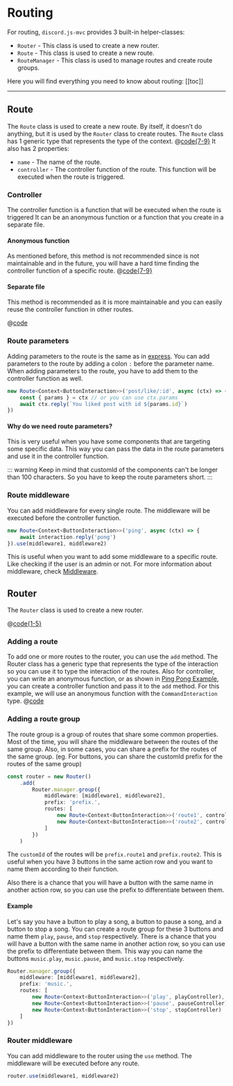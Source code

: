 # Routing
For routing, `discord.js-mvc` provides 3 built-in helper-classes:
- `Router` - This class is used to create a new router.
- `Route` - This class is used to create a new route.
- `RouteManager` - This class is used to manage routes and create route groups.

Here you will find everything you need to know about routing:
[[toc]]
___
## Route
The `Route` class is used to create a new route.
By itself, it doesn't do anything, but it is used by the `Router` class to create routes.
The `Route` class has 1 generic type that represents the type of the context.
@[code{7-9}](../../../codeblocks/routing/router.ts)
It also has 2 properties:
- `name` - The name of the route.
- `controller` - The controller function of the route. This function will be executed when the route is triggered.

### Controller
The controller function is a function that will be executed when the route is triggered 
It can be an anonymous function or a function that you create in a separate file.

#### Anonymous function
As mentioned before, this method is not recommended since is not maintainable
and in the future, you will have a hard time finding the controller function of a specific route.
@[code{7-9}](../../../codeblocks/routing/router.ts)

#### Separate file
This method is recommended as it is more maintainable and you can easily 
reuse the controller function in other routes.

@[code](../../../codeblocks/getting-started/controllers/ping.controller.ts)

### Route parameters
Adding parameters to the route is the same as in [express](https://expressjs.com/en/guide/routing.html).
You can add parameters to the route by adding a colon `:` before the parameter name.
When adding parameters to the route, you have to add them to the controller function as well.
```ts
new Route<Context<ButtonInteraction>>('post/like/:id', async (ctx) => {
    const { params } = ctx // or you can use ctx.params
    await ctx.reply(`You liked post with id ${params.id}`)
})
```
#### Why do we need route parameters?
This is very useful when you have some components that are targeting some specific data.
This way you can pass the data in the route parameters and use it in the controller function.

::: warning
Keep in mind that customId of the components can't be longer than 100 characters. So you have to keep the route parameters short.
:::

### Route middleware
You can add middleware for every single route.
The middleware will be executed before the controller function.
```ts
new Route<Context<ButtonInteraction>>('ping', async (ctx) => {
    await interaction.reply('pong')
}).use(middleware1, middleware2)
```
This is useful when you want to add some middleware to a specific route. Like checking if the user is an admin or not.
For more information about middleware, check [Middleware](../getting-started/middleware.md).


## Router
The `Router` class is used to create a new router.

@[code{1-5}](../../../codeblocks/routing/router.ts)
### Adding a route
To add one or more routes to the router, you can use the `add` method.
The Router class has a generic type that represents the type of the interaction so you can use it to type the interaction of the routes.
Also for controller, you can write an anonymous function, or as shown in [Ping Pong Example](../getting-started/index.md), you can create a controller function and pass it to the `add` method.
For this example, we will use an anonymous function with the `CommandInteraction` type.
@[code](../../../codeblocks/routing/router.ts)
### Adding a route group
The route group is a group of routes that share some common properties.
Most of the time, you will share the middleware between the routes of the same group.
Also, in some cases, you can share a prefix for the routes of the same group.
(eg. For buttons, you can share the customId prefix for the routes of the same group)

```ts
const router = new Router()
    .add(
        Router.manager.group({
            middleware: [middleware1, middleware2],
            prefix: 'prefix.',
            routes: [
                new Route<Context<ButtonInteraction>>('route1', controller1),
                new Route<Context<ButtonInteraction>>('route2', controller2)
            ]
        })
    )
```
The `customId` of the routes will be `prefix.route1` and `prefix.route2`. 
This is useful when you have 3 buttons in the same action row and you want to
name them according to their function.

Also there is a chance that you will have a button with the same name in another action row, so you can use the prefix to differentiate between them.
#### Example
Let's say you have a button to play a song, a button to pause a song, and a button to stop a song.
You can create a route group for these 3 buttons and name them `play`, `pause`, and `stop` respectively.
There is a chance that you will have a button with the same name in another action row, so you can use the prefix to differentiate between them.
This way you can name the buttons `music.play`, `music.pause`, and `music.stop` respectively.

```ts
Router.manager.group({
    middleware: [middleware1, middleware2],
    prefix: 'music.',
    routes: [
        new Route<Context<ButtonInteraction>>('play', playController),
        new Route<Context<ButtonInteraction>>('pause', pauseController),
        new Route<Context<ButtonInteraction>>('stop', stopController)
    ]
})
```

### Router middleware
You can add middleware to the router using the `use` method.
The middleware will be executed before any route.
```ts
router.use(middleware1, middleware2)
```